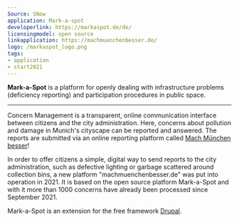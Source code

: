 ```yaml
---
Source: SNow
application: Mark-a-spot
developerlink: https://markaspot.de/de/
licensingmodel: open source
linkapplication: https://machmuenchenbesser.de/
logo: /markaspot_logo.png
tags:
- application
- start2021
---
```


__Mark-a-Spot__ is a platform for openly dealing with infrastructure problems (deficiency reporting) and participation procedures in public space.

---

Concern Management is a transparent, online communication interface between citizens and the city administration. Here, concerns about pollution and damage in Munich's cityscape can be reported and answered. The reports are submitted via an online reporting platform called [Mach München besser](https://machmuenchenbesser.de)!

In order to offer citizens a simple, digital way to send reports to the city administration, such as defective lighting or garbage scattered around collection bins, a new platform "machmuenchenbesser.de" was put into operation in 2021. It is based on the open source platform Mark-a-Spot and with it more than 1000 concerns have already been processed since September 2021.

Mark-a-Spot is an extension for the free framework [Drupal](drupal).

